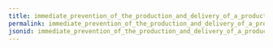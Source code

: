 ```yaml
---
title: immediate_prevention_of_the_production_and_delivery_of_a_product_when_critical_limits_are_exceeded
permalink: immediate_prevention_of_the_production_and_delivery_of_a_product_when_critical_limits_are_exceeded.html
jsonid: immediate_prevention_of_the_production_and_delivery_of_a_product_when_critical_limits_are_exceeded
---
```

